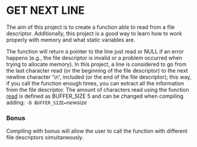 # GET NEXT LINE
The aim of this project is to create a function able to read from a file descriptor. Additionally, this project is a good way to learn how to work properly with memory and what static variables are.

The function will return a pointer to the line just read or NULL if an error happens (e.g., the file descriptor is invalid or a problem occurred when trying to allocate memory). In this project, a line is considered to go from the last character read (or the beginning of the file descriptor) to the next newline character '\n', included (or the end of the file descriptor); this way, if you call the function enough times, you can extract all the information from the file descriptor. The amount of characters read using the function [read]([https://www.gnu.org/software/libc/manual/html_node/Function-Index.html](https://linux.die.net/man/2/read)) is defined as BUFFER_SIZE 5 and can be changed when compiling adding: `-D BUFFER_SIZE=`_newsize_

### Bonus
Compiling with bonus will allow the user to call the function with different file descriptors simultaneously.
